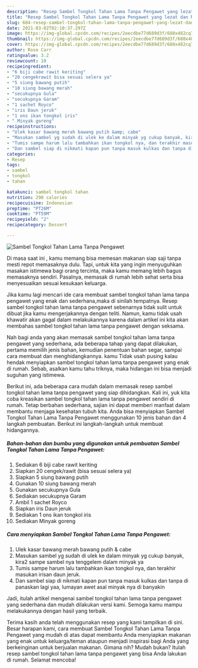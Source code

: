 ```yaml
---
description: "Resep Sambel Tongkol Tahan Lama Tanpa Pengawet yang lezat dan Mudah Dibuat"
title: "Resep Sambel Tongkol Tahan Lama Tanpa Pengawet yang lezat dan Mudah Dibuat"
slug: 604-resep-sambel-tongkol-tahan-lama-tanpa-pengawet-yang-lezat-dan-mudah-dibuat
date: 2021-03-02T02:10:37.297Z
image: https://img-global.cpcdn.com/recipes/2eecdbe77d689d3f/680x482cq70/sambel-tongkol-tahan-lama-tanpa-pengawet-foto-resep-utama.jpg
thumbnail: https://img-global.cpcdn.com/recipes/2eecdbe77d689d3f/680x482cq70/sambel-tongkol-tahan-lama-tanpa-pengawet-foto-resep-utama.jpg
cover: https://img-global.cpcdn.com/recipes/2eecdbe77d689d3f/680x482cq70/sambel-tongkol-tahan-lama-tanpa-pengawet-foto-resep-utama.jpg
author: Rose Carr
ratingvalue: 3.2
reviewcount: 10
recipeingredient:
- "6 biji cabe rawit keriting"
- "20 cengekrawit bisa sesuai selera ya"
- "5 siung bawang putih"
- "10 siung bawang merah"
- "secukupnya Gula"
- "secukupnya Garam"
- "1 sachet Royco"
- "iris Daun jeruk"
- "1 ons ikan tongkol iris"
- " Minyak goreng"
recipeinstructions:
- "Ulek kasar bawang merah bawang putih &amp; cabe"
- "Masukan sambel yg sudah di ulek ke dalam minyak yg cukup banyak, kira2 sampe sambel nya tenggelem dalam minyak ya"
- "Tumis sampe harum lalu tambahkan ikan tongkol nya, dan terakhir masukan irisan daun jeruk."
- "Dan sambel siap di nikmati kapan pun tanpa masuk kulkas dan tanpa di panaskan lagi yaa, lumayan awet asal minyak nya di banyakin"
categories:
- Resep
tags:
- sambel
- tongkol
- tahan

katakunci: sambel tongkol tahan 
nutrition: 290 calories
recipecuisine: Indonesian
preptime: "PT26M"
cooktime: "PT59M"
recipeyield: "2"
recipecategory: Dessert

---
```



![Sambel Tongkol Tahan Lama Tanpa Pengawet](https://img-global.cpcdn.com/recipes/2eecdbe77d689d3f/680x482cq70/sambel-tongkol-tahan-lama-tanpa-pengawet-foto-resep-utama.jpg)

Di masa  saat ini , kamu memang bisa memesan makanan siap saji tanpa mesti repot memasaknya dulu. Tapi, untuk kita yang ingin menyuguhkan masakan istimewa bagi orang tercinta, maka kamu memang lebih bagus memasaknya sendiri. Pasalnya, memasak di rumah lebih sehat serta bisa menyesuaikan sesuai kesukaan keluarga.

Jika kamu lagi mencari ide cara membuat sambel tongkol tahan lama tanpa pengawet yang enak dan sederhana,maka di sinilah tempatnya. Resep sambel tongkol tahan lama tanpa pengawet  sebenarnya tidak sulit untuk dibuat jika kamu mengerjakannya dengan teliti. Namun, kamu tidak usah khawatir akan gagal dalam melakukannya 
karena dalam artikel ini kita akan membahas sambel tongkol tahan lama tanpa pengawet dengan seksama.  



Nah bagi anda yang akan memasak sambel tongkol tahan lama tanpa pengawet yang sederhana, ada beberapa tahap yang dapat dilakukan, pertama memilih jenis bahan, kemudian penentuan bahan segar, sampai cara membuat dan menghidangkannya. kamu Tidak usah pusing kalau hendak menyiapkan sambel tongkol tahan lama tanpa pengawet yang enak di rumah. Sebab, asalkan kamu  tahu triknya, maka hidangan ini bisa menjadi suguhan yang istimewa.

Berikut ini, ada beberapa cara mudah dalam memasak resep sambel tongkol tahan lama tanpa pengawet yang siap dihidangkan. Kali ini, yuk kita coba kreasikan sambel tongkol tahan lama tanpa pengawet sendiri di rumah. Tetap berbahan sederhana, sajian ini dapat memberi manfaat dalam membantu menjaga kesehatan tubuh kita. Anda bisa menyiapkan Sambel Tongkol Tahan Lama Tanpa Pengawet menggunakan 10 jenis bahan dan 4 langkah pembuatan. Berikut ini langkah-langkah untuk membuat hidangannya.

<!--inarticleads1-->

##### Bahan-bahan dan bumbu yang digunakan untuk pembuatan Sambel Tongkol Tahan Lama Tanpa Pengawet:

1. Sediakan 6 biji cabe rawit keriting
1. Siapkan 20 cengek/rawit (bisa sesuai selera ya)
1. Siapkan 5 siung bawang putih
1. Gunakan 10 siung bawang merah
1. Gunakan secukupnya Gula
1. Sediakan secukupnya Garam
1. Ambil 1 sachet Royco
1. Siapkan iris Daun jeruk
1. Sediakan 1 ons ikan tongkol iris
1. Sediakan  Minyak goreng




<!--inarticleads2-->

##### Cara menyiapkan Sambel Tongkol Tahan Lama Tanpa Pengawet:

1. Ulek kasar bawang merah bawang putih &amp; cabe
1. Masukan sambel yg sudah di ulek ke dalam minyak yg cukup banyak, kira2 sampe sambel nya tenggelem dalam minyak ya
1. Tumis sampe harum lalu tambahkan ikan tongkol nya, dan terakhir masukan irisan daun jeruk.
1. Dan sambel siap di nikmati kapan pun tanpa masuk kulkas dan tanpa di panaskan lagi yaa, lumayan awet asal minyak nya di banyakin




Jadi, itulah artikel mengenai  sambel tongkol tahan lama tanpa pengawet  yang sederhana dan mudah dilakukan versi kami. Semoga kamu mampu melakukannya dengan hasil yang terbaik. 

Terima kasih anda telah menggunakan resep yang kami tampilkan di sini. Besar harapan kami, cara membuat  Sambel Tongkol Tahan Lama Tanpa Pengawet yang mudah di atas dapat membantu Anda menyiapkan makanan yang enak untuk keluarga/teman ataupun menjadi inspirasi bagi Anda yang berkeinginan untuk berjualan makanan. Gimana nih? Mudah bukan? Itulah resep sambel tongkol tahan lama tanpa pengawet yang bisa Anda lakukan di rumah. Selamat mencoba!

